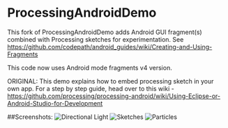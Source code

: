 # ProcessingAndroidDemo
This fork of ProcessingAndroidDemo adds Android GUI fragment(s) combined with Processing sketches for experimentation.
See https://github.com/codepath/android_guides/wiki/Creating-and-Using-Fragments

This code now uses Android mode fragments v4 version.

ORIGINAL:
This demo explains how to embed processing sketch in your own app. For a step by step guide, head over to this wiki - https://github.com/processing/processing-android/wiki/Using-Eclipse-or-Android-Studio-for-Development

##Screenshots:
![Directional Light](http://i.imgur.com/XLSMzSOl.png)
![Sketches](http://i.imgur.com/yvGolj6l.png)
![Particles](http://i.imgur.com/ZYDYUZYl.png)
